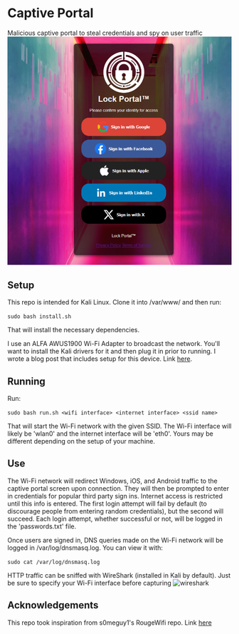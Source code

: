# Captive Portal
Malicious captive portal to steal credentials and spy on user traffic
![portal](lockportal_login.png)


## Setup
This repo is intended for Kali Linux. Clone it into /var/www/ and then run:

`sudo bash install.sh`

That will install the necessary dependencies.

I use an ALFA AWUS1900 Wi-Fi Adapter to broadcast the network. You'll want to install the Kali drivers for it and then plug it in prior to running. I wrote a blog post that includes setup for this device. Link [here](https://www.ericholub.com/blog/wifi-deauth/).

## Running
Run:

`sudo bash run.sh <wifi interface> <internet interface> <ssid name>`

That will start the Wi-Fi network with the given SSID. The Wi-Fi interface will likely be 'wlan0' and the internet interface will be 'eth0'. Yours may be different depending on the setup of your machine.

## Use
The Wi-Fi network will redirect Windows, iOS, and Android traffic to the captive portal screen upon connection. They will then be prompted to enter in credentials for popular third party sign ins. Internet access is restricted until this info is entered. The first login attempt will fail by default (to discourage people from entering random credentials), but the second will succeed. Each login attempt, whether successful or not, will be logged in the 'passwords.txt' file.

Once users are signed in, DNS queries made on the Wi-Fi network will be logged in /var/log/dnsmasq.log. You can view it with:

`sudo cat /var/log/dnsmasq.log`

HTTP traffic can be sniffed with WireShark (installed in Kali by default). Just be sure to specify your Wi-Fi interface before capturing
![wireshark](https://github.com/user-attachments/assets/9198860f-c343-4db1-b2f8-7be1e71c0f6f)


## Acknowledgements
This repo took inspiration from s0meguy1's RougeWifi repo. Link [here](https://github.com/s0meguy1/RougeWifi)
